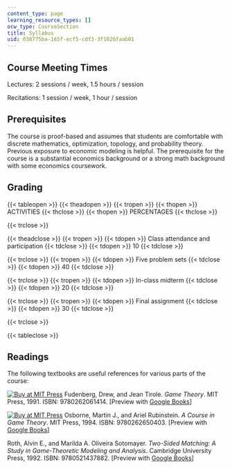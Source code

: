 ```yaml
---
content_type: page
learning_resource_types: []
ocw_type: CourseSection
title: Syllabus
uid: 038775ba-165f-ecf5-cdf3-3f1026faab01
---
```


Course Meeting Times
--------------------

Lectures: 2 sessions / week, 1.5 hours / session

Recitations: 1 session / week, 1 hour / session

Prerequisites
-------------

The course is proof-based and assumes that students are comfortable with discrete mathematics, optimization, topology, and probability theory. Previous exposure to economic modeling is helpful. The prerequisite for the course is a substantial economics background or a strong math background with some economics coursework.  

Grading
-------

{{< tableopen >}}
{{< theadopen >}}
{{< tropen >}}
{{< thopen >}}
ACTIVITIES
{{< thclose >}}
{{< thopen >}}
PERCENTAGES
{{< thclose >}}

{{< trclose >}}

{{< theadclose >}}
{{< tropen >}}
{{< tdopen >}}
Class attendance and participation
{{< tdclose >}}
{{< tdopen >}}
10
{{< tdclose >}}

{{< trclose >}}
{{< tropen >}}
{{< tdopen >}}
Five problem sets
{{< tdclose >}}
{{< tdopen >}}
40
{{< tdclose >}}

{{< trclose >}}
{{< tropen >}}
{{< tdopen >}}
In-class midterm
{{< tdclose >}}
{{< tdopen >}}
20
{{< tdclose >}}

{{< trclose >}}
{{< tropen >}}
{{< tdopen >}}
Final assignment
{{< tdclose >}}
{{< tdopen >}}
30
{{< tdclose >}}

{{< trclose >}}

{{< tableclose >}}

Readings
--------

The following textbooks are useful references for various parts of the course:

[![Buy at MIT Press](/images/mp_logo.gif)](https://mitpress.mit.edu/9780262061414) Fudenberg, Drew, and Jean Tirole. _Game Theory_. MIT Press, 1991. ISBN: 9780262061414. \[Preview with [Google Books](http://books.google.com/books?id=pFPHKwXro3QC&pg=PAfrontcover)\]

[![Buy at MIT Press](/images/mp_logo.gif)](https://mitpress.mit.edu/9780262650403) Osborne, Martin J., and Ariel Rubinstein. _A Course in Game Theory_. MIT Press, 1994. ISBN: 9780262650403. \[Preview with [Google Books](http://books.google.com/books?id=5ntdaYX4LPkC&pg=PAfrontcover)\]

Roth, Alvin E., and Marilda A. Oliveira Sotomayer. _Two-Sided Matching: A Study in Game-Theoretic Modeling and Analysis_. Cambridge University Press, 1992. ISBN: 9780521437882. \[Preview with [Google Books](http://books.google.com/books?id=JZNGHTZ6qX4C&pg=PAfrontcover)\]